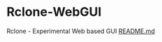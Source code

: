 # Rclone-WebGUI
Rclone - Experimental Web based GUI
[README.md](https://github.com/TheFlashSpeedster/Rclone-WebGUI/files/10313353/README.md)
